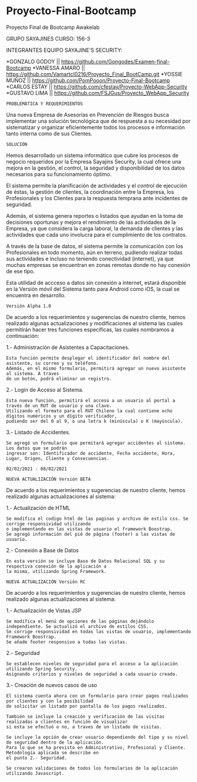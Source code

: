 # Proyecto-Final-Bootcamp
Proyecto Final de Bootcamp Awakelab


GRUPO SAYAJINES CURSO: 156-3

INTEGRANTES EQUIPO SAYAJINE'S SECURITY:

 *GONZALO GODOY || https://github.com/Gongodes/Examen-final-Bootcamp
 *VANESSA AMARO || https://github.com/Vamartcl0216/Proyecto_Final_BootCamp.git
 *YOSSIE MUÑOZ  || https://github.com/PomPooon/Proyecto-Final-Bootcamp
 *CARLOS ESTAY  || https://github.com/cfestay/Proyecto-WebApp-Security
 *GUSTAVO LIMA  || https://github.com/FSJGus/Proyecto_WebApp_Security


~~~~~~~~~~~~~~~~~~~~~~~~~~~~~~~~~~~~~~~~~~~~~~~~~~~~~~~~~~~~~~~~~~~~~~~~~~~~~~~~~~~~~~~~~~~~~~~~~~~~~~~~~~~~~~~~~~~~~~~
PROBLEMÁTICA Y REQUERIMIENTOS
~~~~~~~~~~~~~~~~~~~~~~~~~~~~~~~~~~~~~~~~~~~~~~~~~~~~~~~~~~~~~~~~~~~~~~~~~~~~~~~~~~~~~~~~~~~~~~~~~~~~~~~~~~~~~~~~~~~~~~~

Una nueva Empresa de Asesorías en Prevención de Riesgos 
busca implementar una solución tecnológica que de respuesta 
a su necesidad por sistematizar y organizar eficientemente 
todos los procesos e información tanto interna como de sus Clientes.

~~~~~~~~~~~~~~~~~~~~~~~~~~~~~~~~~~~~~~~~~~~~~~~~~~~~~~~~~~~~~~~~~~~~~~~~~~~~~~~~~~~~~~~~~~~~~~~~~~~~~~~~~~~~~~~~~~~~~~
SOLUCIÓN
~~~~~~~~~~~~~~~~~~~~~~~~~~~~~~~~~~~~~~~~~~~~~~~~~~~~~~~~~~~~~~~~~~~~~~~~~~~~~~~~~~~~~~~~~~~~~~~~~~~~~~~~~~~~~~~~~~~~~~


Hemos desarrollado un sistema informático que cubre los procesos de negocio 
requeridos por la Empresa Sayajins Security, la cual ofrece una mejora en la gestión, el control, 
la seguridad y disponibilidad de los datos necesarios para su funcionamiento óptimo.  

El sistema permite la planificación de actividades y el control de ejecución de éstas, 
la gestión de clientes, la coordinación entre la Empresa, los Profesionales y los 
Clientes para la respuesta temprana ante incidentes de seguridad. 

Además, el sistema genera reportes o listados que ayudan en la toma de decisiones oportunas y
mejora el rendimiento de las actividades de la Empresa, ya que considera la carga laboral,  la demanda de clientes 
y las actividades que cada uno involucra para el cumplimiento de los contratos.
 
A través de la base de datos, el sistema permite la comunicación con los Profesionales en todo momento, 
aún en terreno, pudiendo realizar todas sus actividades e incluso no teniendo conectividad (internet), 
ya que muchas empresas se encuentran en zonas remotas donde no hay conexión de ese tipo.
 
Esta utilidad de accceso a datos sin conexión a internet, estará disponible en la Versión 
móvil del Sistema tanto para Android como iOS, la cual se encuentra en desarrollo.

~~~~~~~~~~~~~~~~~~~~~~~~~~~~~~~~~~~~~~~~~~~~~~~~~~~~~~~~~~~~~~~~~~~~~~~~~~~~~~~~~~~~~~~~~~~~~~~~~~~~~~~~~~~~~~~~~~~
Versión Alpha 1.0
~~~~~~~~~~~~~~~~~~~~~~~~~~~~~~~~~~~~~~~~~~~~~~~~~~~~~~~~~~~~~~~~~~~~~~~~~~~~~~~~~~~~~~~~~~~~~~~~~~~~~~~~~~~~~~~~~~~

De acuerdo a los requerimientos y sugerencias de nuestro cliente, hemos realizado
algunas actualizaciones y modificaciones al sistema las cuales permitirán hacer tres funciones específicas,
las cuales nombramos a continuación:

 1.- Administración de Asistentes a Capacitaciones.

	Esta función permite desplegar el identificador del nombre del asistente, su correo y su teléfono. 
	Además, en el mismo formulario, permitirá agregar un nuevo asistente al sistema. A traves
	de un botón, podrá eliminar un registro.

 2.- Login de Acceso al Sistema.
	
	Esta nueva función, permitirá el acceso a un usuario al portal a través de un RUT de usuario y una clave.
	Utilizando el formato para el RUT Chileno la cual contiene ocho dígitos numéricos y un dígito verificador,
	pudiendo ser del 0 al 9, o una letra k (minúscula) o K (mayúscula).

 3.- Listado de Accidentes.

	Se agregó un formulario que permitará agregar accidentes al sistema. Los datos que se podrán 
	ingresar son: Identificador de accidente, Fecha accidente, Hora, Lugar, Origen, Cliente y Consecuencias.

~~~~~~~~~~~~~~~~~~~~~~~~~~~~~~~~~~~~~~~~~~~~~~~~~~~~~~~~~~~~~~~~~~~~~~~~~~~~~~~~~~~~~~~~~~~~~~~~~~~~~~~~~~~~~~~~~~~~~
02/02/2021 - 08/02/2021

NUEVA ACTUALIZACIÓN Versión BETA
~~~~~~~~~~~~~~~~~~~~~~~~~~~~~~~~~~~~~~~~~~~~~~~~~~~~~~~~~~~~~~~~~~~~~~~~~~~~~~~~~~~~~~~~~~~~~~~~~~~~~~~~~~~~~~~~~~~~~

De acuerdo a los requerimientos y sugerencias de nuestro cliente, hemos realizado
algunas actualizaciones al sistema:

 1.- Actualización de HTML

	Se modifica el codigo html de las paginas y archivo de estilo css. Se corrige responsividad utilizando
	o implementando en las vistas de usuario el framework Boostrap. 
	Se agregó información del pié de página (footer) a las vistas de usuario.

 2.- Conexión a Base de Datos

	En esta versión se incluye Base de Datos Relacional SQL y su respectiva conexión de la aplicación a 
	la misma, utilizando Spring Framework.


~~~~~~~~~~~~~~~~~~~~~~~~~~~~~~~~~~~~~~~~~~~~~~~~~~~~~~~~~~~~~~~~~~~~~~~~~~~~~~~~~~~~~~~~~~~~~~~~~~~~~~~~~~~~~~~~~~~~~~~~
NUEVA ACTUALIZACIÓN Versión RC
~~~~~~~~~~~~~~~~~~~~~~~~~~~~~~~~~~~~~~~~~~~~~~~~~~~~~~~~~~~~~~~~~~~~~~~~~~~~~~~~~~~~~~~~~~~~~~~~~~~~~~~~~~~~~~~~~~~~~~~~

De acuerdo a los requerimientos y sugerencias de nuestro cliente, hemos realizado
algunas actualizaciones al sistema:

 1.- Actualización de Vistas JSP

	Se modifica el menú de opciones de las páginas dejándolo independiente. Se actualizó el archivo de estilos CSS. 
	Se corrige responsividad en todas las vistas de usuario, implementando Framework Boostrap.
	Se añade footer responsivo a todas las vistas.

 2.- Seguridad

	Se establecen niveles de seguridad para el acceso a la aplicación utilizando Spring Security.
	Asignando criterios y niveles de seguridad a cada usuario creado. 
	
 3.- Creación de nuevos casos de uso

	El sistema cuenta ahora con un formulario para crear pagos realizados por clientes y con la posibilidad
	de solicitar un listado por pantalla de los pagos realizados.

	También se incluye la creación y verificación de las visitas realizadas a clientes en función de visualizar 
	si esta se efectuó o no, a traves de un listado de visitas.

	Se incluye la opción de crear usuario dependiendo del tipo y su nivel de seguridad dentro de la aplicación. 
	Para lo que se ha previsto en Administrativo, Profesional y Cliente. Metodología aplicada se describe en
	el punto 2.- Seguridad.
	
	Se crearon validaciones de todos los formularios de la aplicación utilizando Javascript.

	
	

~~~~~~~~~~~~~~~~~~~~~~~~~~~~~~~~~~~~~~~~~~~~~~~~~~~~~~~~~~~~~~~~~~~~~~~~~~~~~~~~~~~~~~~~~~~~~~~~~~~~~~~~~~~~~~~~~~~~~~~~
